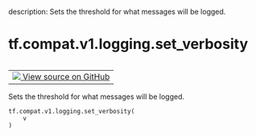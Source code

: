 description: Sets the threshold for what messages will be logged.

<div itemscope itemtype="http://developers.google.com/ReferenceObject">
<meta itemprop="name" content="tf.compat.v1.logging.set_verbosity" />
<meta itemprop="path" content="Stable" />
</div>

# tf.compat.v1.logging.set_verbosity

<!-- Insert buttons and diff -->

<table class="tfo-notebook-buttons tfo-api nocontent" align="left">
<td>
  <a target="_blank" href="https://github.com/tensorflow/tensorflow/blob/r2.2/tensorflow/python/platform/tf_logging.py#L318-L321">
    <img src="https://www.tensorflow.org/images/GitHub-Mark-32px.png" />
    View source on GitHub
  </a>
</td>
</table>



Sets the threshold for what messages will be logged.

<pre class="devsite-click-to-copy prettyprint lang-py tfo-signature-link">
<code>tf.compat.v1.logging.set_verbosity(
    v
)
</code></pre>



<!-- Placeholder for "Used in" -->
